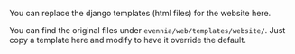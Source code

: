 You can replace the django templates (html files) for the website
here. 

You can find the original files under `evennia/web/templates/website/`. Just 
copy a template here and modify to have it override the default.
